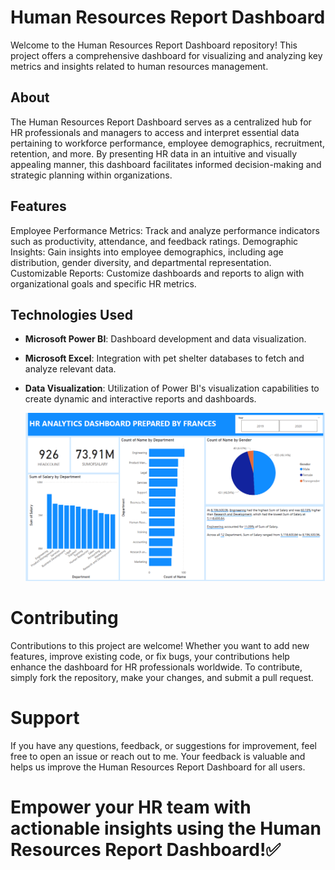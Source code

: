 # Human Resources Report Dashboard

Welcome to the Human Resources Report Dashboard repository! This project offers a comprehensive dashboard for visualizing and analyzing key metrics and insights related to human resources management.

## About
The Human Resources Report Dashboard serves as a centralized hub for HR professionals and managers to access and interpret essential data pertaining to workforce performance, employee demographics, recruitment, retention, and more. By presenting HR data in an intuitive and visually appealing manner, this dashboard facilitates informed decision-making and strategic planning within organizations.

## Features
Employee Performance Metrics: Track and analyze performance indicators such as productivity, attendance, and feedback ratings.
Demographic Insights: Gain insights into employee demographics, including age distribution, gender diversity, and departmental representation.
Customizable Reports: Customize dashboards and reports to align with organizational goals and specific HR metrics.

## Technologies Used

- **Microsoft Power BI**: Dashboard development and data visualization.
  
- **Microsoft Excel**: Integration with pet shelter databases to fetch and analyze relevant data.
  
- **Data Visualization**: Utilization of Power BI's visualization capabilities to create dynamic and interactive reports and dashboards.
  

  <img src = "https://github.com/Frances-Odunaiya/Data-Visualizations-using-POWER-BI/blob/main/Data%20Visualizations%20using%20POWER%20BI/Human%20Resources%20Report%20Dashboard/HR_Dashboard.png" alt = "Hr Dashboard">


# Contributing
Contributions to this project are welcome! Whether you want to add new features, improve existing code, or fix bugs, your contributions help enhance the dashboard for HR professionals worldwide. To contribute, simply fork the repository, make your changes, and submit a pull request.

# Support
If you have any questions, feedback, or suggestions for improvement, feel free to open an issue or reach out to me. Your feedback is valuable and helps us improve the Human Resources Report Dashboard for all users.

# Empower your HR team with actionable insights using the Human Resources Report Dashboard!✅
